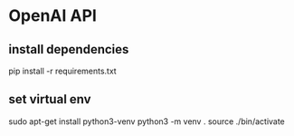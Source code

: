 # OpenAI API

## install dependencies
pip install -r requirements.txt

## set virtual env
sudo apt-get install python3-venv
python3 -m venv .
source ./bin/activate